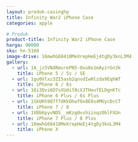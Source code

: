 ```yaml
---
layout: produk-casinghp
title: Infinity War2 iPhone Case
categories: apple

# Produk
product-title: Infinity War2 iPhone Case
harga: 90000
sku: hn-5168
image-drive: 16mwhG68410MeXrepHeEj4tgDy3knL3M4
gallery:
  - url: 1A_jzSVNdRmurePN5-Oxu8o1mAyzrGn3k
    title: iPhone 5 / 5s / SE
  - url: 1gu0Vlxz3ZI5asb2qnvdIwHlzda9EqhWT
    title: iPhone 6 / 6s
  - url: 16i3Qvi6O7sXUdif8cXJTHovfELDgnKTc
    title: iPhone 6 Plus / 6s Plus
  - url: 1SkUKh9Q7f7dKkOhwfOx8E6s4MUycDcCT
    title: iPhone 7 / 8
  - url: 1VBb6pyvND5__mKzg0vshiinqzOblFXUn
    title: iPhone 7 Plus / 8 Plus
  - url: 16mwhG68410MeXrepHeEj4tgDy3knL3M4
    title: iPhone X
---
```

